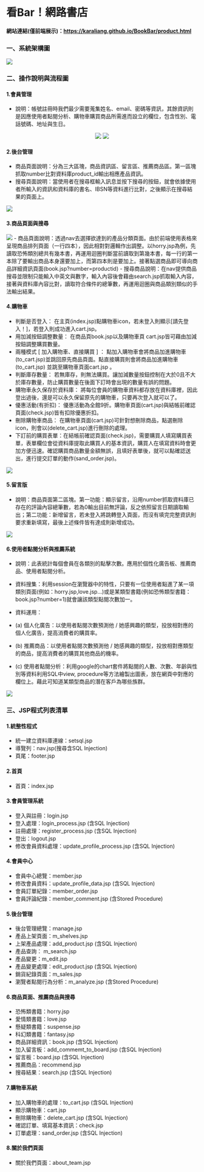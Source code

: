 # 看Bar！網路書店
#### 網站連結(僅前端展示)：https://karaliang.github.io/BookBar/product.html

### 一、系統架構圖
<img src='img/show/architechture_diagram.png'> 

### 二、操作說明與流程圖

#### 1.會員管理
- 說明：帳號註冊時我們最少需要蒐集姓名、email、密碼等資訊，其餘資訊則是因應使用者點閱分析、購物車購買商品所需進而設立的欄位，包含性別、電話號碼、地址與生日。

<div align=center>
    <img src='img/show/login.png'> 
    <img src='img/show/member.png'> 
</div> 


#### 2.後台管理
- 商品頁面說明：分為三大區塊，商品資訊區、留言區、推薦商品區。第一區塊抓取number比對資料庫product_id輸出相應產品資訊。
- 搜尋頁面說明：當使用者在搜尋框輸入訊息並按下搜尋的按鈕，就會依據使用者所輸入的資訊和資料庫的書名、IBSN等資料進行比對，之後顯示在搜尋結果的頁面上。	
<img src='img/show/manage.png'> 

#### 3.商品頁面與搜尋
<img src='img/show/product.png'> 
- 商品頁面說明：透過nav去選擇欲達到的產品分類頁面。由於前端使用表格來呈現商品排列頁面（一行四本），因此相對對邏輯作出調整。以horry.jsp為例，先讀取恐怖類別總共有幾本書，再運用迴圈判斷當前讀取到第幾本書，每一行的第一本除了要輸出商品本身還要加上<tr>，而第四本則是要加上</tr>。接著點選商品即可導向商品詳細資訊頁面(book.jsp?number=productid)
- 搜尋商品說明：在nav提供商品搜尋並限制只能輸入中英文與數字，輸入內容後會藉由search.jsp抓取輸入內容，接著與資料庫內容比對，讀取符合條件的總筆數，再運用迴圈與商品類別類似的手法輸出結果。


#### 4.購物車
- 判斷是否登入： 在主頁(index.jsp)點購物車icon，若未登入則顯示[請先登入！]，若登入則成功進入cart.jsp。
- 用加減按鈕調整數量： 在商品頁book.jsp以及購物車頁 cart.jsp皆可藉由加減按鈕調整購買數量。
- 兩種模式 [ 加入購物車、直接購買 ] ： 點加入購物車會將商品加進購物車(to_cart.jsp)並跳回原先商品頁面。點直接購買則會將商品加進購物車 (to_cart.jsp) 並跳至購物車頁面cart.jsp 。
- 判斷庫存數量： 若無庫存，則無法購買。讓加減數量按鈕控制在大於0且不大於庫存數量，防止購買數量在後面下訂時會出現的數量有誤的問題。
- 購物車永久保存於資料庫： 將每位會員的購物車資料都存放在資料庫裡，因此登出過後，還是可以永久保留原先的購物車，只要再次登入就可以了。
- 優惠活動(有折扣)： 優惠活動為全館9折。購物車頁面(cart.jsp)與結帳前確認頁面(check.jsp)皆有扣除優惠折扣。
- 刪除購物車商品： 在購物車頁面(cart.jsp)可針對想刪除商品，點選刪除icon，則會以(delete_cart.jsp)進行刪除的處理。
- 下訂前的購買表單：在結帳前確認頁面(check.jsp)，需要購買人填寫購買表單，表單欄位會從資料庫提取此購買人的基本資訊，購買人在填寫資料時會更加方便迅速。確認購買商品數量金額無誤，且填好表單後，就可以點確認送出，進行提交訂單的動作(sand_order.jsp)。


<img src='img/show/cart.png'> 

#### 5.留言版
- 說明：商品頁面第二區塊。第一功能：顯示留言，沿用number抓取資料庫已存在的評論內容總筆數，若為0輸出目前無評論，反之依照留言日期讀取輸出；第二功能：新增留言，若未登入將跳轉登入頁面，而沒有填完完整資訊則要求重新填寫，最後上述條件皆有達成則新增成功。
<img src='img/show/board.png'> 


#### 6.使用者點閱分析與推薦系統
- 說明：此表統計每個會員在各類別的點擊次數。應用於個性化廣告板、推薦商品、使用者點閱分析。

- 資料搜集：利用session在瀏覽器中的特性，只要有一位使用者點進了某一項類別頁面(例如：horry.jsp,love.jsp...)或是某類型書籍(例如恐怖類型書籍：book.jsp?number=1)就會讓該類型點閱次數加一。
- 資料運用：
 - (a)	個人化廣告：以使用者點閱次數預測他 / 她感興趣的類型，投放相對應的個人化廣告，提高消費者的購買率。
 - (b)	推薦商品：以使用者點閱次數預測他 / 她感興趣的類型，投放相對應類型的商品，提高消費者的購買其他商品的機率。
 - (c)	使用者點閱分析：利用google的chart套件將點閱的人數、次數、年齡與性別等資料利用SQL中view, procedure等方法繪製出圖表，放在網頁中對應的欄位上。藉此可知道某類型商品的潛在客戶為哪些族群。
<img src='img/show/analyze.png'> 





### 三、JSP程式列表清單

#### 1.統整性程式
- 統一建立資料庫連線：setsql.jsp
- 導覽列：nav.jsp(搜尋含SQL Injection)
- 頁尾：footer.jsp

#### 2.首頁
- 首頁：index.jsp

#### 3.會員管理系統
- 登入與註冊：login.jsp
- 登入處理：login_process.jsp (含SQL Injection)
- 註冊處理：register_process.jsp (含SQL Injection)
- 登出：logout.jsp
- 修改會員資料處理：update_profile_process.jsp (含SQL Injection)

#### 4.會員中心
- 會員中心總覽：member.jsp
- 修改會員資料：update_profile_data.jsp (含SQL Injection)
- 會員訂單紀錄：member_order.jsp
- 會員評論紀錄：member_comment.jsp (含Stored Procedure)

#### 5.後台管理
- 後台管理總覽：ｍanage.jsp
- 產品上架頁面：m_shelves.jsp
- 上架產品處理：add_product.jsp (含SQL Injection)
- 產品查詢： m_search.jsp
- 產品變更：m_edit.jsp
- 產品變更處理：edit_product.jsp (含SQL Injection)
- 銷貨紀錄頁面：m_sales.jsp
- 瀏覽者點閱行為分析：m_analyze.jsp (含Stored Procedure)


#### 6.商品頁面、推薦商品與搜尋
- 恐怖類書籍：horry.jsp
- 愛情類書籍：love.jsp
- 懸疑類書籍：suspense.jsp
- 科幻類書籍：fantasy.jsp
- 商品詳細資訊：book.jsp (含SQL Injection)
- 加入留言板：add_commemt_to_board.jsp (含SQL Injection)
- 留言板：board.jsp (含SQL Injection)
- 推薦商品：recommend.jsp
- 搜尋結果：search.jsp (含SQL Injection)


#### 7.購物車系統
- 加入購物車的處理：to_cart.jsp (含SQL Injection)
- 顯示購物車：cart.jsp
- 刪除購物車：delete_cart.jsp (含SQL Injection)
- 確認訂單、填寫基本資訊：check.jsp
- 訂單處理：sand_order.jsp (含SQL Injection)

#### 8.關於我們頁面
- 關於我們頁面：about_team.jsp
